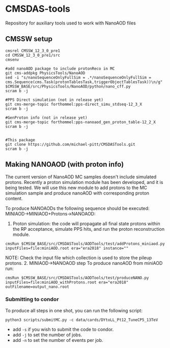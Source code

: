 # CMSDAS-tools
Repository for auxiliary tools used to work with NanoAOD files

## CMSSW setup
```
cmsrel CMSSW_12_3_0_pre1
cd CMSSW_12_3_0_pre1/src
cmsenv

#add nanoAOD package to include protonReco in MC
git cms-addpkg PhysicsTools/NanoAOD
sed -i "s/nanoSequenceOnlyFullSim = .*/nanoSequenceOnlyFullSim = cms.Sequence(cms.Task(protonTablesTask,triggerObjectTablesTask))\n/g" $CMSSW_BASE/src/PhysicsTools/NanoAOD/python/nano_cff.py
scram b -j

#PPS Direct simulation (not in release yet)
git cms-merge-topic forthommel:pps-direct_simu_stdseq-12_3_X
scram b -j

#GenProton info (not in release yet)
git cms-merge-topic forthommel:pps-nanoaod_gen_proton_table-12_2_X
scram b -j


#This package
git clone https://github.com/michael-pitt/CMSDASTools.git
scram b -j
```

## Making NANOAOD (with proton info)

The current version of NanoAOD MC samples doesn't include simulated protons. Recently a proton simulation module has been developed, and it is being tested. We will use this new module to add protons to the MC simulation sample and produce nanoAOD with corresponding proton content.

To produce NANOAODs the following sequence should be executed: MINIAOD->MINIAOD+Protons->NANOAOD:

   1. Proton simulation: the code will propagate all final state protons within the RP acceptance, simulate PPS hits, and run the proton reconstruction module.
```
cmsRun $CMSSW_BASE/src/CMSDASTools/AODTools/test/addProtons_miniaod.py inputFiles=file:miniAOD.root era="era2018" instance=""
```
NOTE: Check the input file which collection is used to store the pileup protons.
   2. MINIAOD->NANOAOD step
To produce nanoAOD from miniAOD run:
```
cmsRun $CMSSW_BASE/src/CMSDASTools/AODTools/test/produceNANO.py inputFiles=file:miniAOD_withProtons.root era="era2018" outFilename=output_nano.root
```

### Submitting to condor
To produce all steps in one shot, you can run the following script:
```
python3 scripts/submitMC.py -c data/cards/DYtoLL_Pt12_TuneCP5_13TeV
```
   - add `-s` if you wish to submit the code to condor.
   - add `-j` to set the number of jobs.
   - add `-n` to set the number of events per job.
   


